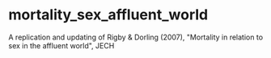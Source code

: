 # mortality_sex_affluent_world
A replication and updating of Rigby &amp; Dorling (2007), "Mortality in relation to sex in the affluent world", JECH
